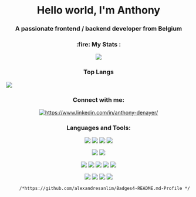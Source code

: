 
<h1 align="center">Hello world, I'm Anthony</h1>
<h3 align="center">A passionate frontend / backend developer from Belgium</h3>

<h3 align="center"> :fire: My Stats : </h3>

<p align="center">
    <a href="https://git.io/streak-stats"><img src="https://streak-stats.demolab.com?user=DenverCoder1"/></a>
</p>




<h3 align="center"> Top Langs </h3>

<a href=""> <img align="center" src="https://github-readme-stats-sigma-five.vercel.app/api/top-langs/?username=BillyGrind&theme=react&line_height=40&hide=css"/> </a>

<h3 align="center">Connect with me:</h3>

<p align="center">
    <a href="https://www.linkedin.com/in/anthony-denayer/" target="blank"><img align="center" src="https://img.shields.io/badge/LinkedIn-0077B5?style=for-the-badge&logo=linkedin&logoColor=white" alt="https://www.linkedin.com/in/anthony-denayer/"/></a>
</p>

<h3 align="center">Languages and Tools:</h3>
<p align="center">
    <img src="https://img.shields.io/badge/HTML5-E34F26?style=for-the-badge&logo=html5&logoColor=white">
    <img src="https://img.shields.io/badge/CSS3-1572B6?style=for-the-badge&logo=css3&logoColor=white">
    <img src="https://img.shields.io/badge/JavaScript-323330?style=for-the-badge&logo=javascript&logoColor=F7DF1E">
    <img src=" https://img.shields.io/badge/TypeScript-007ACC?style=for-the-badge&logo=typescript&logoColor=white">
</p>
<p align="center">
    <img src="https://img.shields.io/badge/PHP-777BB4?style=for-the-badge&logo=php&logoColor=white">
    <img src="https://img.shields.io/badge/json-5E5C5C?style=for-the-badge&logo=json&logoColor=white">
</p>
<p align="center">
     <img src="https://img.shields.io/badge/Angular-DD0031?style=for-the-badge&logo=angular&logoColor=white">
     <img src="https://img.shields.io/badge/Material%20UI-007FFF?style=for-the-badge&logo=mui&logoColor=white">
    <img src="https://img.shields.io/badge/React-20232A?style=for-the-badge&logo=react&logoColor=61DAFB">
    <img src="https://img.shields.io/badge/Sass-CC6699?style=for-the-badge&logo=sass&logoColor=white">
    <img src="https://img.shields.io/badge/Xampp-F37623?style=for-the-badge&logo=xampp&logoColor=white">
</p>
<p align="center">
    <img src="https://img.shields.io/badge/Adobe%20Illustrator-FF9A00?style=for-the-badge&logo=adobe%20illustrator&logoColor=white">
    <img src="https://img.shields.io/badge/Adobe%20InDesign-FF3366?style=for-the-badge&logo=Adobe%20InDesign&logoColor=white">
    <img src="https://img.shields.io/badge/Adobe%20Photoshop-31A8FF?style=for-the-badge&logo=Adobe%20Photoshop&logoColor=black">
    <img src="https://img.shields.io/badge/Figma-F24E1E?style=for-the-badge&logo=figma&logoColor=white">
</p>


         /*https://github.com/alexandresanlim/Badges4-README.md-Profile */

